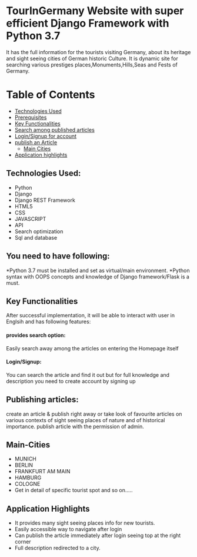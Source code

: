 # TourInGermany Website with super efficient Django Framework with Python 3.7
It has the full information for the tourists visiting Germany, about its heritage and sight seeing cities of German historic Culture.
It is dynamic site for searching various prestiges places,Monuments,Hills,Seas and Fests of Germany.

# Table of Contents
* [Technologies Used](#Technologies-Used)
* [Prerequisites](#prerequisites)
* [Key Functionalities](#key-functionality)
 * [Search among published articles](#Search-among-published-articles)
 * [Login/Signup for account](#Login/Signup)
 * [publish an Article](#publishanArticle)
    * [Main Cities](#main-Cities)
* [Application highlights](#highlights)

<a name="Technologies-Used"></a>
## Technologies Used:
* Python
* Django 
* Django REST Framework
* HTML5
* CSS
* JAVASCRIPT
* API
* Search optimization
* Sql and database

<a name="prerequisites"></a>
## You need to have following:
*Python 3.7 must be installed and set as virtual/main environment.
*Python syntax with OOPS concepts and knowledge of Django framework/Flask is a must.

<a name="key-functionality"></a>
## Key Functionalities
After successful implementation, it will be able to interact with user in Englsih and has following features:
<a name="Search-among-published-articles"></a>
<h4>provides search option:</h4> 
Easily search away among the articles on entering the Homepage itself

<a name="Login/Signup"></a>
<h4>Login/Signup:</h4> 
You can search the article and find it out but for full knowledge and description you need to create account by signing up

<a name="publishanArticle"></a>
## Publishing articles:
create an article & publish right away or take look of favourite articles on various contexts of sight seeing places of nature and of historical importance.
publish article with the permission of admin.
## Main-Cities
* MUNICH
* BERLIN
* FRANKFURT AM MAIN
* HAMBURG
* COLOGNE
* Get in detail of specific tourist spot and so on.....

<a name="highlights"></a>
## Application Highlights
* It provides many sight seeing places info for new tourists.
* Easily accessible way to navigate after login
* Can publish the article immediately after login seeing top at the right corner
* Full description redirected to a city.
